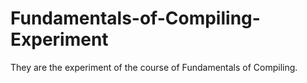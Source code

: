 # Fundamentals-of-Compiling-Experiment
They are the experiment of the course of Fundamentals of Compiling.
